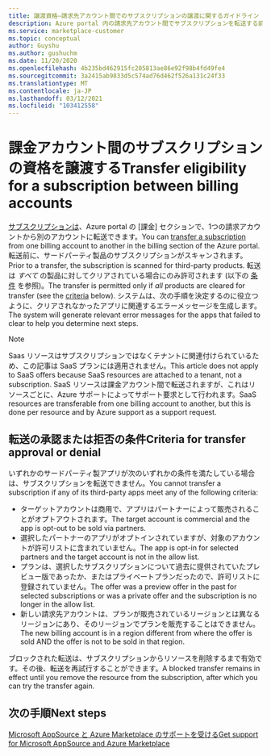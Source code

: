 ```yaml
---
title: 譲渡資格–請求先アカウント間でのサブスクリプションの譲渡に関するガイドライン (Azure Marketplace)
description: Azure portal 内の請求先アカウント間でサブスクリプションを転送する前の商用小切手のガイドライン。
ms.service: marketplace-customer
ms.topic: conceptual
author: Guyshu
ms.author: gushuchm
ms.date: 11/20/2020
ms.openlocfilehash: 4b235bd462915fc205813ae86e92f98b4fd49fe4
ms.sourcegitcommit: 3a2415ab9833d5c574ad76d462f526a131c24f33
ms.translationtype: MT
ms.contentlocale: ja-JP
ms.lasthandoff: 03/12/2021
ms.locfileid: "103412558"
---
```

# <a name="transfer-eligibility-for-a-subscription-between-billing-accounts"></a><span data-ttu-id="0b7f8-103">課金アカウント間のサブスクリプションの資格を譲渡する</span><span class="sxs-lookup"><span data-stu-id="0b7f8-103">Transfer eligibility for a subscription between billing accounts</span></span>

<span data-ttu-id="0b7f8-104">[サブスクリプションは](/azure/cost-management-billing/understand/subscription-transfer)、Azure portal の [課金] セクションで、1つの請求アカウントから別のアカウントに転送できます。</span><span class="sxs-lookup"><span data-stu-id="0b7f8-104">You can [transfer a subscription](/azure/cost-management-billing/understand/subscription-transfer) from one billing account to another in the billing section of the Azure portal.</span></span> <span data-ttu-id="0b7f8-105">転送前に、サードパーティ製品のサブスクリプションがスキャンされます。</span><span class="sxs-lookup"><span data-stu-id="0b7f8-105">Prior to a transfer, the subscription is scanned for third-party products.</span></span> <span data-ttu-id="0b7f8-106">転送は *すべて* の製品に対してクリアされている場合にのみ許可されます (以下の [条件](#criteria-for-transfer-approval-or-denial) を参照)。</span><span class="sxs-lookup"><span data-stu-id="0b7f8-106">The transfer is permitted only if *all* products are cleared for transfer (see the [criteria](#criteria-for-transfer-approval-or-denial) below).</span></span> <span data-ttu-id="0b7f8-107">システムは、次の手順を決定するのに役立つように、クリアされなかったアプリに関連するエラーメッセージを生成します。</span><span class="sxs-lookup"><span data-stu-id="0b7f8-107">The system will generate relevant error messages for the apps that failed to clear to help you determine next steps.</span></span>

> [!NOTE]
> <span data-ttu-id="0b7f8-108">Saas リソースはサブスクリプションではなくテナントに関連付けられているため、この記事は SaaS プランには適用されません。</span><span class="sxs-lookup"><span data-stu-id="0b7f8-108">This article does not apply to SaaS offers because SaaS resources are attached to a tenant, not a subscription.</span></span> <span data-ttu-id="0b7f8-109">SaaS リソースは課金アカウント間で転送されますが、これはリソースごとに、Azure サポートによってサポート要求として行われます。</span><span class="sxs-lookup"><span data-stu-id="0b7f8-109">SaaS resources are transferable from one billing account to another, but this is done per resource and by Azure support as a support request.</span></span>

## <a name="criteria-for-transfer-approval-or-denial"></a><span data-ttu-id="0b7f8-110">転送の承認または拒否の条件</span><span class="sxs-lookup"><span data-stu-id="0b7f8-110">Criteria for transfer approval or denial</span></span>

<span data-ttu-id="0b7f8-111">いずれかのサードパーティ製アプリが次のいずれかの条件を満たしている場合は、サブスクリプションを転送できません。</span><span class="sxs-lookup"><span data-stu-id="0b7f8-111">You cannot transfer a subscription if any of its third-party apps meet any of the following criteria:</span></span>

- <span data-ttu-id="0b7f8-112">ターゲットアカウントは商用で、アプリはパートナーによって販売されることがオプトアウトされます。</span><span class="sxs-lookup"><span data-stu-id="0b7f8-112">The target account is commercial and the app is opt-out to be sold via partners.</span></span>
- <span data-ttu-id="0b7f8-113">選択したパートナーのアプリがオプトインされていますが、対象のアカウントが許可リストに含まれていません。</span><span class="sxs-lookup"><span data-stu-id="0b7f8-113">The app is opt-in for selected partners and the target account is not in the allow list.</span></span>
- <span data-ttu-id="0b7f8-114">プランは、選択したサブスクリプションについて過去に提供されていたプレビュー版であったか、またはプライベートプランだったので、許可リストに登録されていません。</span><span class="sxs-lookup"><span data-stu-id="0b7f8-114">The offer was a preview offer in the past for selected subscriptions or was a private offer and the subscription is no longer in the allow list.</span></span>
- <span data-ttu-id="0b7f8-115">新しい請求先アカウントは、プランが販売されているリージョンとは異なるリージョンにあり、そのリージョンでプランを販売することはできません。</span><span class="sxs-lookup"><span data-stu-id="0b7f8-115">The new billing account is in a region different from where the offer is sold AND the offer is not to be sold in that region.</span></span>

<span data-ttu-id="0b7f8-116">ブロックされた転送は、サブスクリプションからリソースを削除するまで有効です。その後、転送を再試行することができます。</span><span class="sxs-lookup"><span data-stu-id="0b7f8-116">A blocked transfer remains in effect until you remove the resource from the subscription, after which you can try the transfer again.</span></span>

## <a name="next-steps"></a><span data-ttu-id="0b7f8-117">次の手順</span><span class="sxs-lookup"><span data-stu-id="0b7f8-117">Next steps</span></span>

[<span data-ttu-id="0b7f8-118">Microsoft AppSource と Azure Marketplace のサポートを受ける</span><span class="sxs-lookup"><span data-stu-id="0b7f8-118">Get support for Microsoft AppSource and Azure Marketplace</span></span>](get-support.md)

